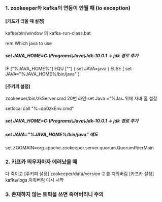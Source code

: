 ### 1. zookeeper와 kafka의 연동이 안될 때 (io exception)

#### [카프카 띄울 때 설정]

kafka/bin/window 의 kafka-run-class.bat

rem Which java to use
##### set JAVA_HOME=C:\Programs\Java\Jdk-10.0.1 -> jdk 경로 추가
IF ["%JAVA_HOME%"] EQU [""] (
	set JAVA=java
) ELSE (
	set JAVA="%JAVA_HOME%/bin/java"
)

#### [주키퍼 설정]
zookeeper/bin/zkServer.cmd
20번 라인 set Java ="%Jaㄴ위에 자바 홈 설정

setlocal
call "%~dp0zkEnv.cmd"
##### set JAVA_HOME=C:\Programs\Java\Jdk-10.0.1 -> jdk 경로 추가
##### set JAVA="%JAVA_HOME%/bin/java" 얘도 
set ZOOMAIN=org.apache.zookeeper.server.quorum.QuorumPeerMain

### 2. 카프카 띄우자마자 에러났을 때
다 죽이고
[주키퍼 설정]
zookeeper/data/version-2 를 지워버림
[카프카 설정]
kafka/logs 지워버림
다시 시작

### 3. 존재하지 않는 토픽을 쓰면 죽어버리니 주의
